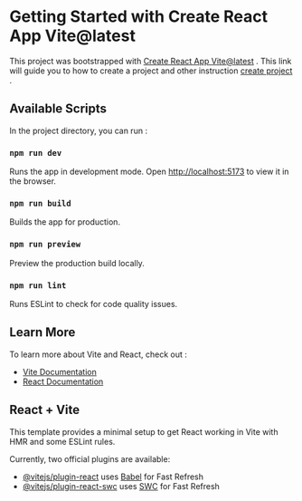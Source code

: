 # Getting Started with Create React App Vite@latest
This project was bootstrapped with [Create React App Vite@latest](https://github.com/vitejs/vite.git) .
This link will guide you to how to create a project and other instruction [create project](https://vite.dev/guide/) .

## Available Scripts
In the project directory, you can run :

### `npm run dev`
Runs the app in development mode.
Open [http://localhost:5173](http://localhost:5173) to view it in the browser.

### `npm run build`
Builds the app for production.

### `npm run preview`
Preview the production build locally.

### `npm run lint`
Runs ESLint to check for code quality issues.

## Learn More
To learn more about Vite and React, check out :
- [Vite Documentation](https://vite.dev/)
- [React Documentation](https://react.dev/)

## React + Vite
This template provides a minimal setup to get React working in Vite with HMR and some ESLint rules.

Currently, two official plugins are available:

- [@vitejs/plugin-react](https://github.com/vitejs/vite-plugin-react/blob/main/packages/plugin-react/README.md) uses [Babel](https://babeljs.io/) for Fast Refresh
- [@vitejs/plugin-react-swc](https://github.com/vitejs/vite-plugin-react-swc) uses [SWC](https://swc.rs/) for Fast Refresh
